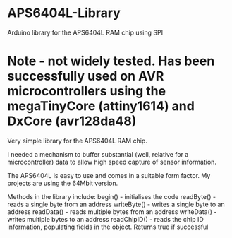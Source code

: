 # APS6404L-Library
Arduino library for the APS6404L RAM chip using SPI

# Note - not widely tested. Has been successfully used on AVR microcontrollers using the megaTinyCore (attiny1614) and DxCore (avr128da48)

Very simple library for the APS6404L RAM chip.

I needed a mechanism to buffer substantial (well, relative for a microcontroller) data to allow high speed capture of sensor information.

The APS6404L is easy to use and comes in a suitable form factor. My projects are using the 64Mbit version.

Methods in the library include:
begin() - initialises the code
readByte() - reads a single byte from an address
writeByte() - writes a single byte to an address
readData() - reads multiple bytes from an address
writeData() - writes multiple bytes to an address
readChipID() - reads the chip ID information, populating fields in the object. Returns true if successful
